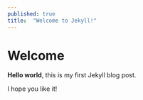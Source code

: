 ```yaml
---
published: true
title:  "Welcome to Jekyll!"
---
```


# Welcome

**Hello world**, this is my first Jekyll blog post.

I hope you like it!
